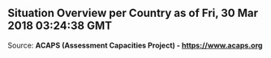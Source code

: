 ## Situation Overview per Country as of Fri, 30 Mar 2018 03:24:38 GMT

Source: **ACAPS (Assessment Capacities Project) - https://www.acaps.org**